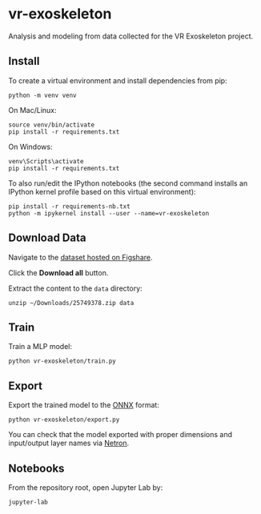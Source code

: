 # vr-exoskeleton

Analysis and modeling from data collected for the VR Exoskeleton project.

## Install

To create a virtual environment and install dependencies from pip:

```commandline
python -m venv venv
```

On Mac/Linux:
```commandline
source venv/bin/activate
pip install -r requirements.txt
```

On Windows:
```commandline
venv\Scripts\activate
pip install -r requirements.txt
```

To also run/edit the IPython notebooks (the second command installs an IPython kernel profile based on this virtual environment):

```commandline
pip install -r requirements-nb.txt
python -m ipykernel install --user --name=vr-exoskeleton
```

## Download Data

Navigate to the [dataset hosted on Figshare](https://figshare.com/articles/dataset/EyeTrackingVRDataset/25749378).

Click the **Download all** button.

Extract the content to the `data` directory:

```commandline
unzip ~/Downloads/25749378.zip data
```

## Train

Train a MLP model:

```commandline
python vr-exoskeleton/train.py
```

## Export

Export the trained model to the [ONNX](https://pytorch.org/docs/stable/onnx.html) format:

```commandline
python vr-exoskeleton/export.py
```

You can check that the model exported with proper dimensions and input/output layer names via [Netron](https://netron.app).

## Notebooks

From the repository root, open Jupyter Lab by:

```commandline
jupyter-lab
```
